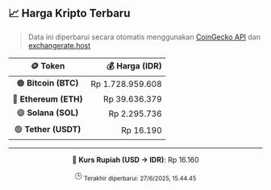 

<!-- HARGA_KRIPTO -->
## 📈 Harga Kripto Terbaru

> Data ini diperbarui secara otomatis menggunakan [CoinGecko API](https://www.coingecko.com/) dan [exchangerate.host](https://exchangerate.host/)

<div align="center">

| 🪙 Token | 💰 Harga (IDR) |
|:------:|---------------:|
| 🟠 **Bitcoin (BTC)**   | Rp 1.728.959.608 |
| 🔵 **Ethereum (ETH)**  | Rp 39.636.379 |
| 🟣 **Solana (SOL)**    | Rp 2.295.736 |
| 🟢 **Tether (USDT)**   | Rp 16.190 |

---

💱 **Kurs Rupiah (USD → IDR)**: Rp 16.160

🕒 <sub>Terakhir diperbarui: 27/6/2025, 15.44.45</sub>

</div>
<!-- /HARGA_KRIPTO -->